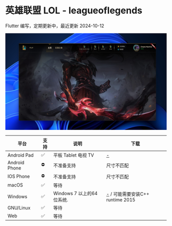 # 英雄联盟 LOL - leagueoflegends

Flutter 编写，定期更新中，最近更新 2024-10-12

<img src="https://raw.githubusercontent.com/944095635/leagueoflegends-flutter/master/images/demo_2024_10_12.jpg" width='600'>

| 平台 | 支持 | 说明 | 下载 |
| -------- | ----- | ----- | ---- |
| Android Pad    | ✅    | 平板 Tablet 电视 TV  | [-](https://github.com/) |
| Android Phone    | ⛔    | 不准备支持 | 尺寸不匹配 |
| IOS Phone      | ⛔    | 不准备支持 | 尺寸不匹配 |
| macOS       | ✅    | 等待         |  |
| Windows     | ✅    | Windows 7 以上的64位系统. | [-](https://github.com/) / 可能需要安装C++ runtime 2015|
| GNU/Linux   | ✅    | 等待   |   |
| Web         | ✅    | 等待    |  |
